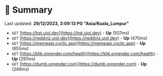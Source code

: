 # 📖 Summary
Last updated: **29/12/2023, 3:09:13 PG "Asia/Kuala_Lumpur"**

- `GET` [https://hst.ujol.dev](https://hst.ujol.dev) - **Up** (507ms)
- `GET` [https://reddviz.ujol.dev](https://reddviz.ujol.dev) - **Up** (470ms)
- `GET` [https://memeapi.cyclic.app](https://memeapi.cyclic.app) - **Up** (655ms)
- `GET` [https://klik.onrender.com/health](https://klik.onrender.com/health) - **Up** (297ms)
- `GET` [https://dumb.onrender.com](https://dumb.onrender.com) - **Up** (249ms)
